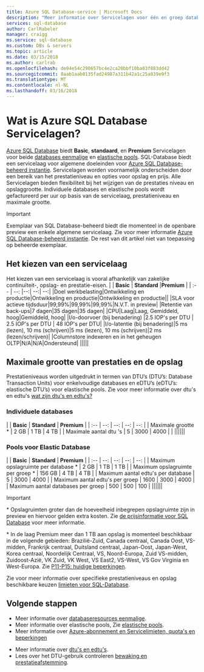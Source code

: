 ```yaml
---
title: Azure SQL Database-service | Microsoft Docs
description: "Meer informatie over Servicelagen voor één en groep databases prestatieniveaus en opslaggrootte opgeven."
services: sql-database
author: CarlRabeler
manager: craigg
ms.service: sql-database
ms.custom: DBs & servers
ms.topic: article
ms.date: 03/15/2018
ms.author: carlrab
ms.openlocfilehash: de04e54c290657bc4e2ca20bbf10ba03f883dd42
ms.sourcegitcommit: 8aab1aab0135fad24987a311b42a1c25a839e9f3
ms.translationtype: MT
ms.contentlocale: nl-NL
ms.lasthandoff: 03/16/2018
---
```

# <a name="what-are-azure-sql-database-service-tiers"></a>Wat is Azure SQL Database Servicelagen?

[Azure SQL Database](sql-database-technical-overview.md) biedt **Basic**, **standaard**, en **Premium** Servicelagen voor beide [databases eenmalige](sql-database-single-database-resources.md) en [elastische pools](sql-database-elastic-pool.md). SQL-Database biedt een servicelaag voor algemene doeleinden voor [Azure SQL Database-beheerd instantie](sql-database-managed-instance.md#managed-instance-service-tier). Servicelagen worden voornamelijk onderscheiden door een bereik van het prestatieniveau en opties voor opslag en prijs.  Alle Servicelagen bieden flexibiliteit bij het wijzigen van de prestaties niveau en opslaggrootte.  Individuele databases en elastische pools wordt gefactureerd per uur op basis van de servicelaag, prestatieniveau en maximale grootte.   

> [!IMPORTANT]
> Exemplaar van SQL Database-beheerd biedt die momenteel in de openbare preview een enkele algemene servicelaag. Zie voor meer informatie [Azure SQL Database-beheerd instantie](sql-database-managed-instance.md). De rest van dit artikel niet van toepassing op beheerde exemplaar.

## <a name="choosing-a-service-tier"></a>Het kiezen van een servicelaag

Het kiezen van een servicelaag is vooral afhankelijk van zakelijke continuïteit-, opslag- en prestatie-eisen.
| | **Basic** | **Standard** |**Premium**  |
| :-- | --: |--:| --:| --:| 
|Doel werkbelasting|Ontwikkeling en productie|Ontwikkeling en productie|Ontwikkeling en productie||
|SLA voor actieve tijdsduur|99,99%|99,99%|99,99%|N.V.T. in preview|
|Retentie van back-ups|7 dagen|35 dagen|35 dagen|
|CPU|Laag|Laag, Gemiddeld, hoog|Gemiddeld, hoog|
|I/o-doorvoer (bij benadering) |2.5 IOP's per DTU  | 2.5 IOP's per DTU | 48 IOP's per DTU|
|I/o-latentie (bij benadering)|5 ms (lezen), 10 ms (schrijven)|5 ms (lezen), 10 ms (schrijven)|2 ms (lezen/schrijven)|
|Columnstore indexeren en in het geheugen OLTP|N/A|N/A|Ondersteund|
|||||

## <a name="performance-level-and-storage-size-limits"></a>Maximale grootte van prestaties en de opslag

Prestatieniveaus worden uitgedrukt in termen van DTU’s (DTU’s: Database Transaction Units) voor enkelvoudige databases en eDTU’s (eDTU’s: elastische DTU’s) voor elastische pools. Zie voor meer informatie over dtu's en edtu's [wat zijn dtu's en edtu's?](sql-database-what-is-a-dtu.md)

### <a name="single-databases"></a>Individuele databases

|  | **Basic** | **Standard** | **Premium** | 
| :-- | --: | --: | --: | --: |
| Maximale grootte * | 2 GB | 1 TB | 4 TB  | 
| Maximale aantal dtu 's | 5 | 3000 | 4000 | |
||||||

### <a name="elastic-pools"></a>Pools voor Elastic Database

| | **Basic** | **Standard** | **Premium** | 
| :-- | --: | --: | --: | --: |
| Maximum opslagruimte per database *  | 2 GB | 1 TB | 1 TB | 
| Maximum opslagruimte per groep * | 156 GB | 4 TB | 4 TB | 
| Maximum aantal edtu's per database | 5 | 3000 | 4000 | 
| Maximum aantal edtu's per groep | 1600 | 3000 | 4000 | 
| Maximum aantal databases per groep | 500  | 500 | 100 | 
||||||

> [!IMPORTANT]
> \* Opslagruimten groter dan de hoeveelheid inbegrepen opslagruimte zijn in preview en hiervoor gelden extra kosten. Zie [de prijsinformatie voor SQL Database](https://azure.microsoft.com/pricing/details/sql-database/) voor meer informatie. 
>
> \* In de laag Premium meer dan 1 TB aan opslag is momenteel beschikbaar in de volgende gebieden: Brazilië-Zuid, Canada centraal, Canada Oost, VS-midden, Frankrijk centraal, Duitsland centraal, Japan-Oost, Japan-West, Korea centraal, Noordelijk Centraal, VS, Noord-Europa, Zuid VS-midden, Zuidoost-Azië, VK Zuid, VK West, VS East2, VS-West, VS Gov Virginia en West-Europa. Zie [P11-P15: huidige beperkingen](sql-database-resource-limits.md#single-database-limitations-of-p11-and-p15-when-the-maximum-size-greater-than-1-tb).  
> 

Zie voor meer informatie over specifieke prestatieniveaus en opslag beschikbare keuzen [limieten voor SQL-Database](sql-database-resource-limits.md).


## <a name="next-steps"></a>Volgende stappen

- Meer informatie over [databaseresources eenmalige](sql-database-single-database-resources.md).
- Meer informatie over elastische pools, Zie [elastische pools](sql-database-elastic-pool.md).
- Meer informatie over [Azure-abonnement en Servicelimieten, quota's en beperkingen](../azure-subscription-service-limits.md)
* Meer informatie over [dtu's en edtu's](sql-database-what-is-a-dtu.md).
* Lees over het DTU-gebruik controleren [bewaking en prestatieafstemming](sql-database-troubleshoot-performance.md).

